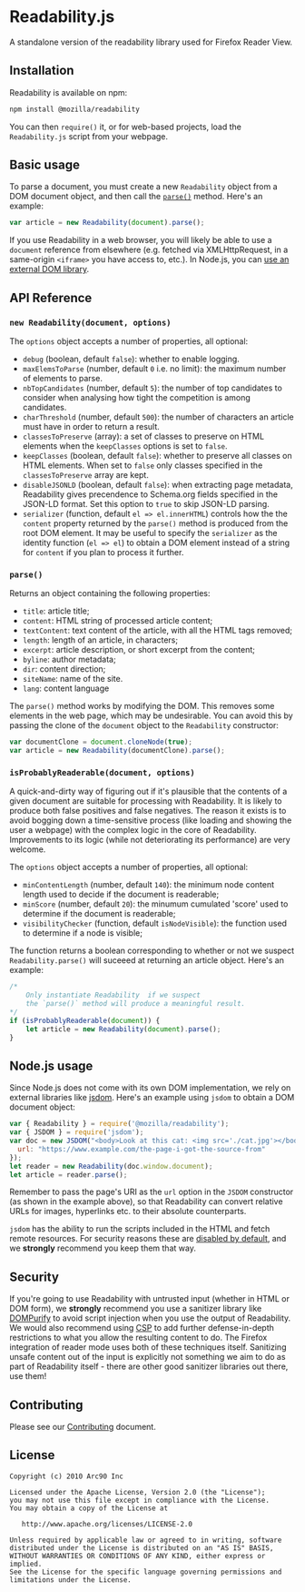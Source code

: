 # Readability.js

A standalone version of the readability library used for Firefox Reader View.

## Installation

Readability is available on npm:

```bash
npm install @mozilla/readability
```

You can then `require()` it, or for web-based projects, load the `Readability.js` script from your webpage.

## Basic usage

To parse a document, you must create a new `Readability` object from a DOM document object, and then call the [`parse()`](#parse) method. Here's an example:

```javascript
var article = new Readability(document).parse();
```

If you use Readability in a web browser, you will likely be able to use a `document` reference from elsewhere (e.g. fetched via XMLHttpRequest, in a same-origin `<iframe>` you have access to, etc.). In Node.js, you can [use an external DOM library](#nodejs-usage).

## API Reference

### `new Readability(document, options)`

The `options` object accepts a number of properties, all optional:

* `debug` (boolean, default `false`): whether to enable logging.
* `maxElemsToParse` (number, default `0` i.e. no limit): the maximum number of elements to parse.
* `nbTopCandidates` (number, default `5`): the number of top candidates to consider when analysing how tight the competition is among candidates.
* `charThreshold` (number, default `500`): the number of characters an article must have in order to return a result.
* `classesToPreserve` (array): a set of classes to preserve on HTML elements when the `keepClasses` options is set to `false`.
* `keepClasses` (boolean, default `false`): whether to preserve all classes on HTML elements. When set to `false` only classes specified in the `classesToPreserve` array are kept.
* `disableJSONLD` (boolean, default `false`): when extracting page metadata, Readability gives precendence to Schema.org fields specified in the JSON-LD format. Set this option to `true` to skip JSON-LD parsing.
* `serializer` (function, default `el => el.innerHTML`) controls how the the `content` property returned by the `parse()` method is produced from the root DOM element. It may be useful to specify the `serializer` as the identity function (`el => el`) to obtain a DOM element instead of a string for `content` if you plan to process it further.

### `parse()`

Returns an object containing the following properties:

* `title`: article title;
* `content`: HTML string of processed article content;
* `textContent`: text content of the article, with all the HTML tags removed;
* `length`: length of an article, in characters;
* `excerpt`: article description, or short excerpt from the content;
* `byline`: author metadata;
* `dir`: content direction;
* `siteName`: name of the site.
* `lang`: content language

The `parse()` method works by modifying the DOM. This removes some elements in the web page, which may be undesirable. You can avoid this by passing the clone of the `document` object to the `Readability` constructor:

```js
var documentClone = document.cloneNode(true);
var article = new Readability(documentClone).parse();
```

### `isProbablyReaderable(document, options)`

A quick-and-dirty way of figuring out if it's plausible that the contents of a given document are suitable for processing with Readability. It is likely to produce both false positives and false negatives. The reason it exists is to avoid bogging down a time-sensitive process (like loading and showing the user a webpage) with the complex logic in the core of Readability. Improvements to its logic (while not deteriorating its performance) are very welcome.

The `options` object accepts a number of properties, all optional:

* `minContentLength` (number, default `140`): the minimum node content length used to decide if the document is readerable;
* `minScore` (number, default `20`): the minumum cumulated 'score' used to determine if the document is readerable;
* `visibilityChecker` (function, default `isNodeVisible`): the function used to determine if a node is visible;

The function returns a boolean corresponding to whether or not we suspect `Readability.parse()` will suceeed at returning an article object. Here's an example:

```js
/*
    Only instantiate Readability  if we suspect
    the `parse()` method will produce a meaningful result.
*/
if (isProbablyReaderable(document)) {
    let article = new Readability(document).parse();
}
```

## Node.js usage

Since Node.js does not come with its own DOM implementation, we rely on external libraries like [jsdom](https://github.com/jsdom/jsdom). Here's an example using `jsdom` to obtain a DOM document object:

```js
var { Readability } = require('@mozilla/readability');
var { JSDOM } = require('jsdom');
var doc = new JSDOM("<body>Look at this cat: <img src='./cat.jpg'></body>", {
  url: "https://www.example.com/the-page-i-got-the-source-from"
});
let reader = new Readability(doc.window.document);
let article = reader.parse();
```

Remember to pass the page's URI as the `url` option in the `JSDOM` constructor (as shown in the example above), so that Readability can convert relative URLs for images, hyperlinks etc. to their absolute counterparts.

`jsdom` has the ability to run the scripts included in the HTML and fetch remote resources. For security reasons these are [disabled by default](https://github.com/jsdom/jsdom#executing-scripts), and we **strongly** recommend you keep them that way.

## Security

If you're going to use Readability with untrusted input (whether in HTML or DOM form), we **strongly** recommend you use a sanitizer library like [DOMPurify](https://github.com/cure53/DOMPurify) to avoid script injection when you use
the output of Readability. We would also recommend using [CSP](https://developer.mozilla.org/en-US/docs/Web/HTTP/CSP) to add further defense-in-depth
restrictions to what you allow the resulting content to do. The Firefox integration of
reader mode uses both of these techniques itself. Sanitizing unsafe content out of the input is explicitly not something we aim to do as part of Readability itself - there are other good sanitizer libraries out there, use them!

## Contributing

Please see our [Contributing](CONTRIBUTING.md) document.

## License

    Copyright (c) 2010 Arc90 Inc

    Licensed under the Apache License, Version 2.0 (the "License");
    you may not use this file except in compliance with the License.
    You may obtain a copy of the License at

       http://www.apache.org/licenses/LICENSE-2.0

    Unless required by applicable law or agreed to in writing, software
    distributed under the License is distributed on an "AS IS" BASIS,
    WITHOUT WARRANTIES OR CONDITIONS OF ANY KIND, either express or implied.
    See the License for the specific language governing permissions and
    limitations under the License.
